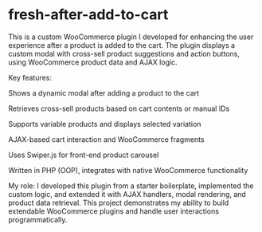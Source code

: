 # fresh-after-add-to-cart

This is a custom WooCommerce plugin I developed for enhancing the user experience after a product is added to the cart. The plugin displays a custom modal with cross-sell product suggestions and action buttons, using WooCommerce product data and AJAX logic.

Key features:

Shows a dynamic modal after adding a product to the cart

Retrieves cross-sell products based on cart contents or manual IDs

Supports variable products and displays selected variation

AJAX-based cart interaction and WooCommerce fragments

Uses Swiper.js for front-end product carousel

Written in PHP (OOP), integrates with native WooCommerce functionality

My role:
I developed this plugin from a starter boilerplate, implemented the custom logic, and extended it with AJAX handlers, modal rendering, and product data retrieval. This project demonstrates my ability to build extendable WooCommerce plugins and handle user interactions programmatically.
